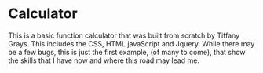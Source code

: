 Calculator
==========
This is a basic function calculator that was built from scratch by Tiffany Grays. This includes the CSS, HTML javaScript and Jquery. While there may be a few bugs, this is just the first example, (of many to come), that show the skills that I have now and where this road may lead me.
